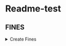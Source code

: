 # Readme-test

## FINES
<details>
<summary>Create Fines</summary>  
  <details>
      - hola
    <summary>Body</summary>
  </details>
  
  <details>
     <summary>Response</summary>
  </details>
  
``` bash
```
</details>
